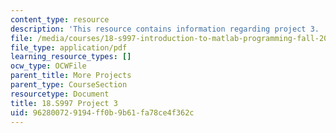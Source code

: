 ```yaml
---
content_type: resource
description: 'This resource contains information regarding project 3. '
file: /media/courses/18-s997-introduction-to-matlab-programming-fall-2011/962800729194ff0b9b61fa78ce4f362c_MIT18_S997F11_Project_3.pdf
file_type: application/pdf
learning_resource_types: []
ocw_type: OCWFile
parent_title: More Projects
parent_type: CourseSection
resourcetype: Document
title: 18.S997 Project 3
uid: 96280072-9194-ff0b-9b61-fa78ce4f362c
---
```

